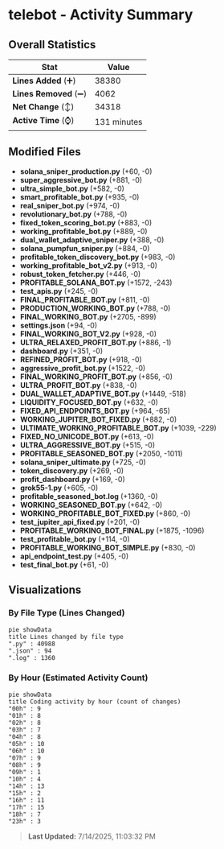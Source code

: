 # telebot - Activity Summary 

## Overall Statistics

| Stat                   | Value                                                             |
| ---------------------- | ----------------------------------------------------------------- |
| **Lines Added** (➕)   | 38380                                          |
| **Lines Removed** (➖) | 4062                                        |
| **Net Change** (↕)    | 34318                |
| **Active Time** (⌚)   | 131 minutes |


## Modified Files
- **solana_sniper_production.py** (+60, -0)
- **super_aggressive_bot.py** (+881, -0)
- **ultra_simple_bot.py** (+582, -0)
- **smart_profitable_bot.py** (+935, -0)
- **real_sniper_bot.py** (+974, -0)
- **revolutionary_bot.py** (+788, -0)
- **fixed_token_scoring_bot.py** (+883, -0)
- **working_profitable_bot.py** (+889, -0)
- **dual_wallet_adaptive_sniper.py** (+388, -0)
- **solana_pumpfun_sniper.py** (+884, -0)
- **profitable_token_discovery_bot.py** (+983, -0)
- **working_profitable_bot_v2.py** (+913, -0)
- **robust_token_fetcher.py** (+446, -0)
- **PROFITABLE_SOLANA_BOT.py** (+1572, -243)
- **test_apis.py** (+245, -0)
- **FINAL_PROFITABLE_BOT.py** (+811, -0)
- **PRODUCTION_WORKING_BOT.py** (+788, -0)
- **FINAL_WORKING_BOT.py** (+2705, -899)
- **settings.json** (+94, -0)
- **FINAL_WORKING_BOT_V2.py** (+928, -0)
- **ULTRA_RELAXED_PROFIT_BOT.py** (+886, -1)
- **dashboard.py** (+351, -0)
- **REFINED_PROFIT_BOT.py** (+918, -0)
- **aggressive_profit_bot.py** (+1522, -0)
- **FINAL_WORKING_PROFIT_BOT.py** (+856, -0)
- **ULTRA_PROFIT_BOT.py** (+838, -0)
- **DUAL_WALLET_ADAPTIVE_BOT.py** (+1449, -518)
- **LIQUIDITY_FOCUSED_BOT.py** (+632, -0)
- **FIXED_API_ENDPOINTS_BOT.py** (+964, -65)
- **WORKING_JUPITER_BOT_FIXED.py** (+882, -0)
- **ULTIMATE_WORKING_PROFITABLE_BOT.py** (+1039, -229)
- **FIXED_NO_UNICODE_BOT.py** (+613, -0)
- **ULTRA_AGGRESSIVE_BOT.py** (+515, -0)
- **PROFITABLE_SEASONED_BOT.py** (+2050, -1011)
- **solana_sniper_ultimate.py** (+725, -0)
- **token_discovery.py** (+269, -0)
- **profit_dashboard.py** (+169, -0)
- **grok55-1.py** (+605, -0)
- **profitable_seasoned_bot.log** (+1360, -0)
- **WORKING_SEASONED_BOT.py** (+642, -0)
- **WORKING_PROFITABLE_BOT_FIXED.py** (+860, -0)
- **test_jupiter_api_fixed.py** (+201, -0)
- **PROFITABLE_WORKING_BOT_FINAL.py** (+1875, -1096)
- **test_profitable_bot.py** (+114, -0)
- **PROFITABLE_WORKING_BOT_SIMPLE.py** (+830, -0)
- **api_endpoint_test.py** (+405, -0)
- **test_final_bot.py** (+61, -0)

## Visualizations

### By File Type (Lines Changed)

```mermaid
pie showData
title Lines changed by file type
".py" : 40988
".json" : 94
".log" : 1360
```

### By Hour (Estimated Activity Count)

```mermaid
pie showData
title Coding activity by hour (count of changes)
"00h" : 9
"01h" : 8
"02h" : 8
"03h" : 7
"04h" : 8
"05h" : 10
"06h" : 10
"07h" : 9
"08h" : 9
"09h" : 1
"10h" : 4
"14h" : 13
"15h" : 2
"16h" : 11
"17h" : 15
"18h" : 7
"23h" : 3
```


> **Last Updated:** 7/14/2025, 11:03:32 PM